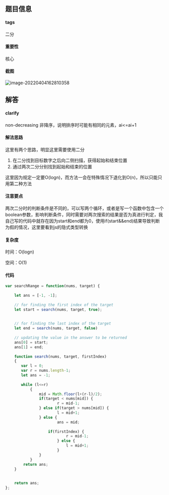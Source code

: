 ## 题目信息

#### tags

二分

#### 重要性

核心

#### 截图

![image-20220404162810358](https://khanwangpic.oss-cn-beijing.aliyuncs.com/img/image-20220404162810358.png)

## 解答

#### clarify

non-decreasing 非降序，说明排序时可能有相同的元素，ai<=ai+1

#### 解法思路

这里有两个思路，明显这里需要使用二分

1. 在二分找到目标数字之后向二侧扫描，获得起始和结束位置
2. 通过两次二分分别找到起始和结束的位置

这里因为规定一定要O(logn)，而方法一会在特殊情况下退化到O(n)，所以只能只用第二种方法

#### 注意要点

两次二分时的判断条件是不同的，可以写两个循环，或者是写一个函数中包含一个boolean参数，影响判断条件，同时需要对两次搜索的结果是否为真进行判定，我自己写的代码中就存在因为start和end都为0，使用if(start&&end)结果导致判断为假的情况，这里要看到js的隐式类型转换

#### 复杂度

时间：O(logn)

空间：O(1)

#### 代码

```javascript
var searchRange = function(nums, target) {
   
    let ans = [-1, -1];
    
    // for finding the first index of the target
    let start = search(nums, target, true);
    
    
    // for finding the last index of the target
    let end = search(nums, target, false) 
    
    // updating the value in the answer to be returned
    ans[0] = start;
    ans[1] = end;
    
    function search(nums, target, firstIndex)
    {
       var l = 0;
       var r = nums.length-1;
       let ans = -1;
    
       while (l<=r)
           {
               mid = Math.floor(l+(r-l)/2);
               if(target < nums[mid]) {
                       r = mid-1;
               } else if(target > nums[mid]) {
                       l = mid+1;
               } else {
                       ans = mid;
                   
                   if(firstIndex) {
                           r = mid-1;
                       } else {
                           l = mid+1;
                       }
               }
           }
        return ans;
    }
    
    
    return ans;
};
```



